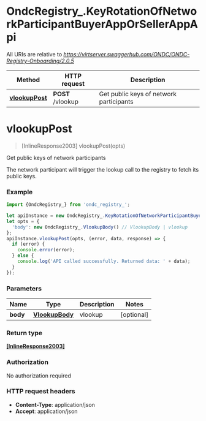 # OndcRegistry_.KeyRotationOfNetworkParticipantBuyerAppOrSellerAppApi

All URIs are relative to *https://virtserver.swaggerhub.com/ONDC/ONDC-Registry-Onboarding/2.0.5*

Method | HTTP request | Description
------------- | ------------- | -------------
[**vlookupPost**](KeyRotationOfNetworkParticipantBuyerAppOrSellerAppApi.md#vlookupPost) | **POST** /vlookup | Get public keys of network participants

<a name="vlookupPost"></a>
# **vlookupPost**
> [InlineResponse2003] vlookupPost(opts)

Get public keys of network participants

The network participant will trigger the lookup call to the registry to fetch its public keys.

### Example
```javascript
import {OndcRegistry_} from 'ondc_registry_';

let apiInstance = new OndcRegistry_.KeyRotationOfNetworkParticipantBuyerAppOrSellerAppApi();
let opts = { 
  'body': new OndcRegistry_.VlookupBody() // VlookupBody | vlookup
};
apiInstance.vlookupPost(opts, (error, data, response) => {
  if (error) {
    console.error(error);
  } else {
    console.log('API called successfully. Returned data: ' + data);
  }
});
```

### Parameters

Name | Type | Description  | Notes
------------- | ------------- | ------------- | -------------
 **body** | [**VlookupBody**](VlookupBody.md)| vlookup | [optional] 

### Return type

[**[InlineResponse2003]**](InlineResponse2003.md)

### Authorization

No authorization required

### HTTP request headers

 - **Content-Type**: application/json
 - **Accept**: application/json

